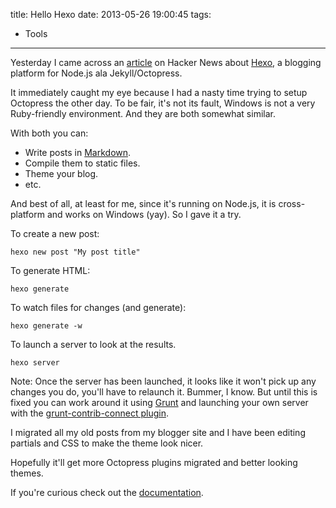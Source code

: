 title: Hello Hexo
date: 2013-05-26 19:00:45
tags:
- Tools
---

Yesterday I came across an [article](https://news.ycombinator.com/item?id=5766352)
on Hacker News about [Hexo](http://zespia.tw/hexo), a blogging platform for
Node.js ala Jekyll/Octopress.

It immediately caught my eye because I had a nasty time trying to setup Octopress
the other day. To be fair, it's not its fault, Windows is not a very Ruby-friendly
environment. And they are both somewhat similar.

With both you can:

* Write posts in [Markdown](http://daringfireball.net/projects/markdown/syntax).
* Compile them to static files.
* Theme your blog.
* etc.

And best of all, at least for me, since it's running on Node.js, it is
cross-platform and works on Windows (yay). So I gave it a try.

To create a new post:

    hexo new post "My post title"

To generate HTML:

    hexo generate

To watch files for changes (and generate):

    hexo generate -w

To launch a server to look at the results.

    hexo server

Note: Once the server has been launched, it looks like it won't pick up any
changes you do, you'll have to relaunch it. Bummer, I know. But until this is
fixed you can work around it using [Grunt](http://gruntjs.com) and launching your
own server with the
[grunt-contrib-connect plugin](https://github.com/gruntjs/grunt-contrib-connect).

I migrated all my old posts from my blogger site and I have been editing partials
and CSS to make the theme look nicer.

Hopefully it'll get more Octopress plugins migrated and better looking themes.

If you're curious check out the [documentation](http://zespia.tw/hexo/docs/).
